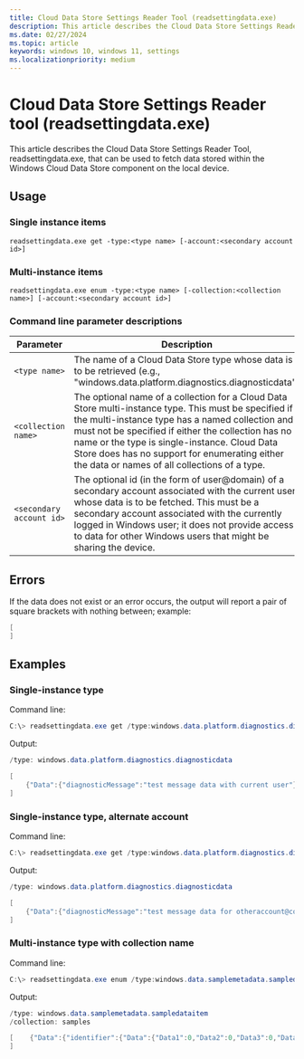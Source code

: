 ```yaml
---
title: Cloud Data Store Settings Reader Tool (readsettingdata.exe)
description: This article describes the Cloud Data Store Settings Reader Tool, readsettingdata.exe, that can be used to fetch data stored within the Windows Cloud Data Store component on the local device.
ms.date: 02/27/2024
ms.topic: article
keywords: windows 10, windows 11, settings
ms.localizationpriority: medium
---
```


# Cloud Data Store Settings Reader tool (readsettingdata.exe)

This article describes the Cloud Data Store Settings Reader Tool, readsettingdata.exe, that can be used to fetch data stored within the Windows Cloud Data Store component on the local device. 

## Usage 

### Single instance items 

`readsettingdata.exe get -type:<type name> [-account:<secondary account id>]`

### Multi-instance items 

`readsettingdata.exe enum -type:<type name> [-collection:<collection name>] [-account:<secondary account id>]`

### Command line parameter descriptions 

| Parameter | Description |
|-----------|-------------|
| `<type name>` | The name of a Cloud Data Store type whose data is to be retrieved (e.g., "windows.data.platform.diagnostics.diagnosticdata") |
| `<collection name>` | The optional name of a collection for a Cloud Data Store multi-instance type. This must be specified if the multi-instance type has a named collection and must not be specified if either the collection has no name or the type is single-instance. Cloud Data Store does has no support for enumerating either the data or names of all collections of a type. |
| `<secondary account id>` | The optional id (in the form of user@domain) of a secondary account associated with the current user whose data is to be fetched.  This must be a secondary account associated with the currently logged in Windows user; it does not provide access to data for other Windows users that might be sharing the device.|

## Errors 

If the data does not exist or an error occurs, the output will report a pair of square brackets with nothing between; example: 

```powershell
[ 
] 
```

## Examples

### Single-instance type

Command line:

```powershell
C:\> readsettingdata.exe get /type:windows.data.platform.diagnostics.diagnosticdata
```

Output:

```powershell
/type: windows.data.platform.diagnostics.diagnosticdata 

[ 
    {"Data":{"diagnosticMessage":"test message data with current user"}} 
] 
```

### Single-instance type, alternate account

Command line:

```powershell
C:\> readsettingdata.exe get /type:windows.data.platform.diagnostics.diagnosticdata -account:otheraccount@contoso.com 
```

Output:

```powershell
/type: windows.data.platform.diagnostics.diagnosticdata 

[ 
    {"Data":{"diagnosticMessage":"test message data for otheraccount@contoso.com associated with current user"}} 
] 
```

### Multi-instance type with collection name 

Command line:

```powershell
C:\> readsettingdata.exe enum /type:windows.data.samplemetadata.sampledataitem /collection:samples 
```

Output:

```powershell
/type: windows.data.samplemetadata.sampledataitem 
/collection: samples 

[    {"Data":{"identifier":{"Data":{"Data1":0,"Data2":0,"Data3":0,"Data4":0}},"itemName":"name","someArbitraryPriority":0,"scale":{"Data":{"x":1,"y":1,"z":1}},"rotationAxis":{"Data":{"x":2,"y":2,"z":2}},"translation":{"Data":{"x":3,"y":3,"z":3}},"rotationAngle":4,"isVisible":true,"projection":0}},    {"Data":{"identifier":{"Data":{"Data1":1,"Data2":1,"Data3":1,"Data4":1}},"itemName":"name2","someArbitraryPriority":0,"scale":{"Data":{"x":1.1,"y":1.1,"z":1.1}},"rotationAxis":{"Data":{"x":2.1,"y":2.1,"z":2.1}},"translation":{"Data":{"x":3.1,"y":3.1,"z":3.1}},"rotationAngle":4.1,"isVisible":true,"projection":1}} 
] 
```


